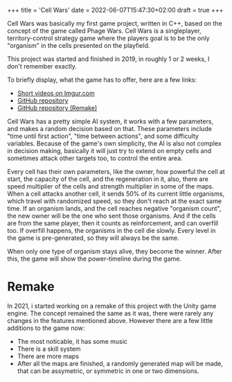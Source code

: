 +++
title = 'Cell Wars'
date = 2022-06-07T15:47:30+02:00
draft = true
+++

Cell Wars was basically my first game project, written in C++, based on the concept of the game called Phage Wars.
Cell Wars is a singleplayer, territory-control strategy game where the players goal is to be the only "organism" in the cells presented on the playfield.

This project was started and finished in 2019, in roughly 1 or 2 weeks, I don't remember exactly.

To briefly display, what the game has to offer, here are a few links:
- [Short videos on Imgur.com](https://imgur.com/a/qzHgXpv)
- [GitHub repository](https://github.com/lillatoma/CPP-SFML-CellWars)
- [GitHub repository (Remake)](https://github.com/lillatoma/Cell-Wars-Remake)

Cell Wars has a pretty simple AI system, it works with a few parameters, and makes a random decision based on that. These parameters include "time until first action", "time between actions", and some difficulty variables. Because of the game's own simplicity, the AI is also not complex in decision making, basically it will just try to extend on empty cells and sometimes attack other targets too, to control the entire area.

Every cell has their own parameters, like the owner, how powerful the cell at start, the capacity of the cell, and the regeneration in it, also, there are speed multiplier of the cells and strength multiplier in some of the maps. When a cell attacks another cell, it sends 50% of its current little organisms, which travel with randomized speed, so they don't reach at the exact same time. If an organism lands, and the cell reaches negative "organism count", the new owner will be the one who sent those organisms. And if the cells are from the same player, then it counts as reinforcement, and can overfill too. If overfill happens, the organisms in the cell die slowly.
Every level in the game is pre-generated, so they will always be the same.

When only one type of organism stays alive, they become the winner. After this, the game will show the power-timeline during the game.

# Remake

In 2021, i started working on a remake of this project with the Unity game engine. The concept remained the same as it was, there were rarely any changes in the features mentioned above. However there are a few little additions to the game now:
- The most noticable, it has some music
- There is a skill system
- There are more maps
- After all the maps are finished, a randomly generated map will be made, that can be assymetric, or symmetric in one or two dimensions.




